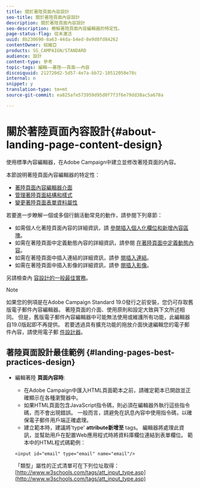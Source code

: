 ```yaml
---
title: 關於著陸頁面內容設計
seo-title: 關於著陸頁面內容設計
description: 關於著陸頁面內容設計
seo-description: 瞭解著陸頁面內容編輯器的特定性。
page-status-flag: 從未激活
uuid: 8b230690-8a63-44da-b4ed-8e9d8fd84262
contentOwner: 紹維亞
products: SG_CAMPAIGN/STANDARD
audience: 設計
content-type: 參考
topic-tags: 編輯——著陸——頁面——內容
discoiquuid: 212720d2-5d57-4e7a-bb72-10512050e78c
internal: n
snippet: y
translation-type: tm+mt
source-git-commit: ea825afe573959d95d0f7f3f6e79dd38ac5a678a

---
```


# 關於著陸頁面內容設計{#about-landing-page-content-design}

使用標準內容編輯器，在Adobe Campaign中建立並修改著陸頁面的內容。

本節說明著陸頁面內容編輯器的特定性：

* [著陸頁面內容編輯器介面](../../channels/using/landing-page-content-editor-interface.md)
* [管理著陸頁面結構和樣式](../../channels/using/managing-landing-page-structure-and-style.md)
* [變更著陸頁面表單資料屬性](../../channels/using/changing-a-landing-page-form-data-properties.md)

若要進一步瞭解一個或多個行銷活動常見的動作，請參閱下列章節：

* 如需個人化著陸頁面內容的詳細資訊，請 [參閱插入個人化欄位](../../designing/using/personalization.md#inserting-a-personalization-field)[和新增內容區塊](../../designing/using/personalization.md#adding-a-content-block)。
* 如需在著陸頁面中定義動態內容的詳細資訊，請參閱 [在著陸頁面中定義動態內容](../../channels/using/defining-dynamic-content-in-a-landing-page.md)。
* 如需在著陸頁面中插入連結的詳細資訊，請參 [閱插入連結](../../designing/using/links.md#inserting-a-link)。
* 如需在著陸頁面中插入影像的詳細資訊，請參 [閱插入影像](../../designing/using/images.md)。

另請檢查內 [容設計的一般最佳實務](../../designing/using/overview.md#content-design-best-practices)。

>[!NOTE]
>
>如果您的例項是在Adobe Campaign Standard 19.0發行之前安裝，您仍可存取舊版電子郵件內容編輯器。 著陸頁面的介面、使用原則和設定大致與下文所述相同。 但是，舊版電子郵件內容編輯器中可能無法使用或維護所有功能，此編輯器自19.0版起即不再提供。 若要透過具有擴充功能的拖放介面快速編輯您的電子郵件內容，請使用電子郵 [件設計器](../../designing/using/overview.md)。

## 著陸頁面設計最佳範例 {#landing-pages-best-practices-design}

* 編輯著陸 **頁面內容時**:

   * 在Adobe Campaign中匯入HTML頁面範本之前，請確定範本已開啟並正確顯示在各種瀏覽器中。
   * 如果HTML頁面包含JavaScript指令碼，則必須在編輯器外執行這些指令碼，而不會出現錯誤。 一般而言，請避免在訊息內容中使用指令碼，以確保電子郵件用戶端正確處理。
   * 建立範本時，建議將'type' **attribute新增至** tags。 編輯器將處理此資訊，並幫助用戶在配置Web應用程式時將資料庫欄位連結到表單欄位。
   範本中的HTML程式碼範例：

   ```
   <input id="email" type="email" name="email"/>
   ```

   「類型」屬性的正式清單可在下列位址取得： [http://www.w3schools.com/tags/att_input_type.asp](http://www.w3schools.com/tags/att_input_type.asp)